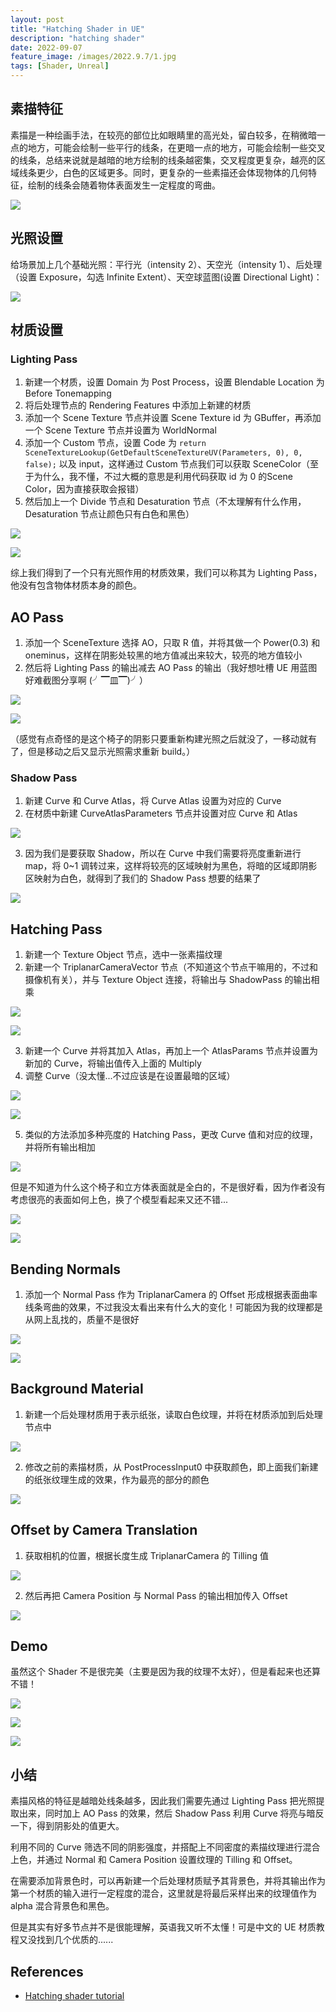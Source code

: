 ```yaml
---
layout: post
title: "Hatching Shader in UE"
description: "hatching shader"
date: 2022-09-07
feature_image: /images/2022.9.7/1.jpg
tags: [Shader, Unreal]
---
```


<!--more-->

## 素描特征

素描是一种绘画手法，在较亮的部位比如眼睛里的高光处，留白较多，在稍微暗一点的地方，可能会绘制一些平行的线条，在更暗一点的地方，可能会绘制一些交叉的线条，总结来说就是越暗的地方绘制的线条越密集，交叉程度更复杂，越亮的区域线条更少，白色的区域更多。同时，更复杂的一些素描还会体现物体的几何特征，绘制的线条会随着物体表面发生一定程度的弯曲。

![](../images/2022.9.7/0.png)

## 光照设置

给场景加上几个基础光照：平行光（intensity 2）、天空光（intensity 1）、后处理（设置 Exposure，勾选 Infinite Extent）、天空球蓝图(设置 Directional Light)：

![](../images/2022.9.7/1.png)

## 材质设置

### Lighting Pass

1. 新建一个材质，设置 Domain 为 Post Process，设置 Blendable Location 为 Before Tonemapping
2. 将后处理节点的 Rendering Features 中添加上新建的材质
3. 添加一个 Scene Texture 节点并设置 Scene Texture id 为 GBuffer，再添加一个 Scene Texture 节点并设置为 WorldNormal
4. 添加一个 Custom 节点，设置 Code 为 `return SceneTextureLookup(GetDefaultSceneTextureUV(Parameters, 0), 0, false);` 以及 input，这样通过 Custom 节点我们可以获取 SceneColor（至于为什么，我不懂，不过大概的意思是利用代码获取 id 为 0 的Scene Color，因为直接获取会报错）
5. 然后加上一个 Divide 节点和 Desaturation 节点（不太理解有什么作用，Desaturation 节点让颜色只有白色和黑色）

  ![](../images/2022.9.7/2.png)

  ![](../images/2022.9.7/3.png)

综上我们得到了一个只有光照作用的材质效果，我们可以称其为 Lighting Pass，他没有包含物体材质本身的颜色。

## AO Pass

1. 添加一个 SceneTexture 选择 AO，只取 R 值，并将其做一个 Power(0.3) 和 oneminus，这样在阴影处较黑的地方值减出来较大，较亮的地方值较小
2. 然后将 Lighting Pass 的输出减去 AO Pass 的输出（我好想吐槽 UE 用蓝图好难截图分享啊 (╯▔皿▔)╯）

  ![](../images/2022.9.7/4.png)

  ![](../images/2022.9.7/5.png)

（感觉有点奇怪的是这个椅子的阴影只要重新构建光照之后就没了，一移动就有了，但是移动之后又显示光照需求重新 build。）

### Shadow Pass

1. 新建 Curve 和 Curve Atlas，将 Curve Atlas 设置为对应的 Curve
2. 在材质中新建 CurveAtlasParameters 节点并设置对应 Curve 和 Atlas

  ![](../images/2022.9.7/6.png)

3. 因为我们是要获取 Shadow，所以在 Curve 中我们需要将亮度重新进行 map，将 0~1 调转过来，这样将较亮的区域映射为黑色，将暗的区域即阴影区映射为白色，就得到了我们的 Shadow Pass 想要的结果了
    
  ![](../images/2022.9.7/7.png)
  
## Hatching Pass

1. 新建一个 Texture Object 节点，选中一张素描纹理
2. 新建一个 TriplanarCameraVector 节点（不知道这个节点干嘛用的，不过和摄像机有关），并与 Texture Object 连接，将输出与 ShadowPass 的输出相乘
   
  ![](../images/2022.9.7/8.png)

  ![](../images/2022.9.7/9.png)

3. 新建一个 Curve 并将其加入 Atlas，再加上一个 AtlasParams 节点并设置为新加的 Curve，将输出值传入上面的 Multiply
4. 调整 Curve（没太懂...不过应该是在设置最暗的区域）

  ![](../images/2022.9.7/10.png)
  
  ![](../images/2022.9.7/11.png)

5. 类似的方法添加多种亮度的 Hatching Pass，更改 Curve 值和对应的纹理，并将所有输出相加

  ![](../images/2022.9.7/12.png)

  但是不知道为什么这个椅子和立方体表面就是全白的，不是很好看，因为作者没有考虑很亮的表面如何上色，换了个模型看起来又还不错...

  ![](../images/2022.9.7/13.png)

  ![](../images/2022.9.7/14.png)

## Bending Normals

1. 添加一个 Normal Pass 作为 TriplanarCamera 的 Offset 形成根据表面曲率线条弯曲的效果，不过我没太看出来有什么大的变化！可能因为我的纹理都是从网上乱找的，质量不是很好

  ![](../images/2022.9.7/15.png)

  ![](../images/2022.9.7/16.png)

## Background Material

1. 新建一个后处理材质用于表示纸张，读取白色纹理，并将在材质添加到后处理节点中
   
  ![](../images/2022.9.7/17.png)

2. 修改之前的素描材质，从 PostProcessInput0 中获取颜色，即上面我们新建的纸张纹理生成的效果，作为最亮的部分的颜色

  ![](../images/2022.9.7/18.png)

## Offset by Camera Translation

1. 获取相机的位置，根据长度生成 TriplanarCamera 的 Tilling 值
  
  ![](../images/2022.9.7/19.png)

2. 然后再把 Camera Position 与 Normal Pass 的输出相加传入 Offset

  ![](../images/2022.9.7/20.png)

## Demo

虽然这个 Shader 不是很完美（主要是因为我的纹理不太好），但是看起来也还算不错！

![](../images/2022.9.7/0.jpg)

![](../images/2022.9.7/1.jpg)

![](../images/2022.9.7/2.jpg)

## 小结

素描风格的特征是越暗处线条越多，因此我们需要先通过 Lighting Pass 把光照提取出来，同时加上 AO Pass 的效果，然后 Shadow Pass 利用 Curve 将亮与暗反一下，得到阴影处的值更大。

利用不同的 Curve 筛选不同的阴影强度，并搭配上不同密度的素描纹理进行混合上色，并通过 Normal 和 Camera Position 设置纹理的 Tilling 和 Offset。

在需要添加背景色时，可以再新建一个后处理材质赋予其背景色，并将其输出作为第一个材质的输入进行一定程度的混合，这里就是将最后采样出来的纹理值作为 alpha 混合背景色和黑色。

但是其实有好多节点并不是很能理解，英语我又听不太懂！可是中文的 UE 材质教程又没找到几个优质的......

## References

- [Hatching shader tutorial](https://www.youtube.com/watch?v=18U50KPdD2A)